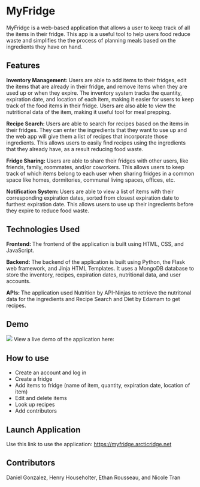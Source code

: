 # MyFridge

MyFridge is a web-based application that allows a user to keep track of all the items in their fridge. This app is a useful tool to help users food reduce waste and simplifies the the process of planning meals based on the ingredients they have on hand.

## Features

<strong>Inventory Management: </strong> Users are able to add items to their fridges, edit the items that are already in their fridge, and remove items when they are used up or when they expire. The inventory system tracks the quantity, expiration date, and location of each item, making it easier for users to keep track of the food items in their fridge. Users are also able to view the nutritional data of the item, making it useful tool for meal prepping.

<strong>Recipe Search: </strong> Users are able to search for recipes based on the items in their fridges. They can enter the ingredients that they want to use up and the web app will give them a list of recipes that incorporate those ingredients. This allows users to easily find recipes using the ingredients that they already have, as a result reducing food waste.

<strong>Fridge Sharing: </strong> Users are able to share their fridges with other users, like friends, family, roommates, and/or coworkers. This allows users to keep track of which items belong to each user when sharing fridges in a common space like homes, dormitories, communal living spaces, offices, etc. 

<strong>Notification System: </strong> Users are able to view a list of items with their corresponding expiration dates, sorted from closest expiration date to furthest expiration date. This allows users to use up their ingredients before they expire to reduce food waste.

## Technologies Used

<strong>Frontend: </strong> The frontend of the application is built using HTML, CSS, and JavaScript.

<strong>Backend: </strong> The backend of the application is built using Python, the Flask web framework, and Jinja HTML Templates. It uses a MongoDB database to store the inventory, recipes, expiration dates, nutritional data, and user accounts.

<strong>APIs: </strong> The application used Nutrition by API-Ninjas to retrieve the nutritonal data for the ingredients and Recipe Search and Diet by Edamam to get recipes.

## Demo
![](name-of-giphy.gif)
View a live demo of the application here: 

## How to use

<ul>
  <li>Create an account and log in</li>
  <li>Create a fridge</li>
  <li>Add items to fridge (name of item, quantity, expiration date, location of item)</li>
  <li>Edit and delete items</li>
  <li>Look up recipes</li>
  <li>Add contributors</li>
</ul>

## Launch Application

Use this link to use the application: https://myfridge.arcticridge.net

## Contributors

Daniel Gonzalez, Henry Householter, Ethan Rousseau, and Nicole Tran 


